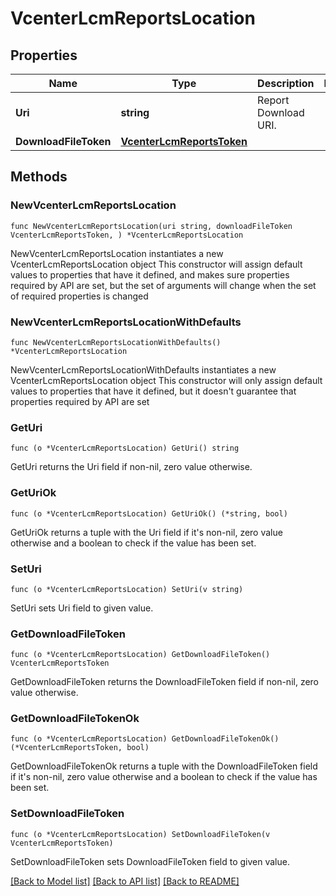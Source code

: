 # VcenterLcmReportsLocation

## Properties

Name | Type | Description | Notes
------------ | ------------- | ------------- | -------------
**Uri** | **string** | Report Download URI. | 
**DownloadFileToken** | [**VcenterLcmReportsToken**](VcenterLcmReportsToken.md) |  | 

## Methods

### NewVcenterLcmReportsLocation

`func NewVcenterLcmReportsLocation(uri string, downloadFileToken VcenterLcmReportsToken, ) *VcenterLcmReportsLocation`

NewVcenterLcmReportsLocation instantiates a new VcenterLcmReportsLocation object
This constructor will assign default values to properties that have it defined,
and makes sure properties required by API are set, but the set of arguments
will change when the set of required properties is changed

### NewVcenterLcmReportsLocationWithDefaults

`func NewVcenterLcmReportsLocationWithDefaults() *VcenterLcmReportsLocation`

NewVcenterLcmReportsLocationWithDefaults instantiates a new VcenterLcmReportsLocation object
This constructor will only assign default values to properties that have it defined,
but it doesn't guarantee that properties required by API are set

### GetUri

`func (o *VcenterLcmReportsLocation) GetUri() string`

GetUri returns the Uri field if non-nil, zero value otherwise.

### GetUriOk

`func (o *VcenterLcmReportsLocation) GetUriOk() (*string, bool)`

GetUriOk returns a tuple with the Uri field if it's non-nil, zero value otherwise
and a boolean to check if the value has been set.

### SetUri

`func (o *VcenterLcmReportsLocation) SetUri(v string)`

SetUri sets Uri field to given value.


### GetDownloadFileToken

`func (o *VcenterLcmReportsLocation) GetDownloadFileToken() VcenterLcmReportsToken`

GetDownloadFileToken returns the DownloadFileToken field if non-nil, zero value otherwise.

### GetDownloadFileTokenOk

`func (o *VcenterLcmReportsLocation) GetDownloadFileTokenOk() (*VcenterLcmReportsToken, bool)`

GetDownloadFileTokenOk returns a tuple with the DownloadFileToken field if it's non-nil, zero value otherwise
and a boolean to check if the value has been set.

### SetDownloadFileToken

`func (o *VcenterLcmReportsLocation) SetDownloadFileToken(v VcenterLcmReportsToken)`

SetDownloadFileToken sets DownloadFileToken field to given value.



[[Back to Model list]](../README.md#documentation-for-models) [[Back to API list]](../README.md#documentation-for-api-endpoints) [[Back to README]](../README.md)


